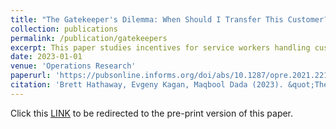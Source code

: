 ```yaml
---
title: "The Gatekeeper's Dilemma: When Should I Transfer This Customer?"
collection: publications
permalink: /publication/gatekeepers
excerpt: This paper studies incentives for service workers handling customer service requests. We find that workers are able to incorporate congestion into their decisions - that is, they spend more time with customers when congestion is low, and less time when congestion is high. However, workers struggle to incorporate different components of compensation scheme, such as rewards for successful resolution, and costs for transfers.
date: 2023-01-01
venue: 'Operations Research'
paperurl: 'https://pubsonline.informs.org/doi/abs/10.1287/opre.2021.2211'
citation: 'Brett Hathaway, Evgeny Kagan, Maqbool Dada (2023). &quot;The Gatekeeper’s Dilemma: When Should I Transfer This Customer?&quot;<i>Operations Research</i>. 71(3).'
---
```

Click this  <a href="/files/GK1.pdf" target="_blank"><u>LINK</u></a>  to be redirected to the pre-print version of this paper.  
 